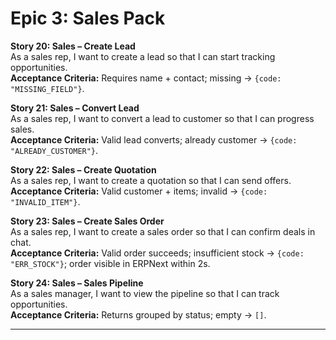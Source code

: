 # Epic 3: Sales Pack

**Story 20: Sales – Create Lead**  
As a sales rep, I want to create a lead so that I can start tracking opportunities.  
**Acceptance Criteria:** Requires name + contact; missing → `{code: "MISSING_FIELD"}`.

**Story 21: Sales – Convert Lead**  
As a sales rep, I want to convert a lead to customer so that I can progress sales.  
**Acceptance Criteria:** Valid lead converts; already customer → `{code: "ALREADY_CUSTOMER"}`.

**Story 22: Sales – Create Quotation**  
As a sales rep, I want to create a quotation so that I can send offers.  
**Acceptance Criteria:** Valid customer + items; invalid → `{code: "INVALID_ITEM"}`.

**Story 23: Sales – Create Sales Order**  
As a sales rep, I want to create a sales order so that I can confirm deals in chat.  
**Acceptance Criteria:** Valid order succeeds; insufficient stock → `{code: "ERR_STOCK"}`; order visible in ERPNext within 2s.

**Story 24: Sales – Sales Pipeline**  
As a sales manager, I want to view the pipeline so that I can track opportunities.  
**Acceptance Criteria:** Returns grouped by status; empty → `[]`.

---
